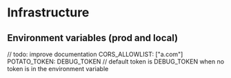 # Infrastructure

## Environment variables (prod and local)

// todo: improve documentation
CORS_ALLOWLIST: ["a.com"]
POTATO_TOKEN: DEBUG_TOKEN
// default token is DEBUG_TOKEN when no token is in the environment variable

